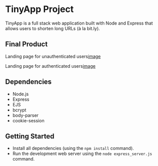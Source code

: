 # TinyApp Project

TinyApp is a full stack web application built with Node and Express that allows users to shorten long URLs (à la bit.ly).

## Final Product

Landing page for unauthenticated users[image](https://user-images.githubusercontent.com/55762636/145519080-c056fe51-d6c8-4c8b-9d1c-08bbf3f0ecb1.png)

Landing page for authenticated users[image](https://user-images.githubusercontent.com/55762636/145519208-e25e5197-30bd-43a3-8c16-5fddf517ab64.png)



## Dependencies

- Node.js
- Express
- EJS
- bcrypt
- body-parser
- cookie-session

## Getting Started

- Install all dependencies (using the `npm install` command).
- Run the development web server using the `node express_server.js` command.
